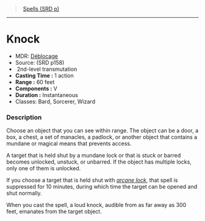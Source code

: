 ﻿---
!SpellItem
Family: SpellVO
Name: Knock
Type: transmutation
Level: 2
CastingTime: 1 action
Range: 60 feet
Components: V
Duration: Instantaneous
Classes: Bard, Sorcerer, Wizard
Source: (SRD p158)
AltName: '[Déblocage](hd_spells_deblocage.md)'
Id: spells_vo.md#knock
ParentLink: spells_vo.md#spells-srd-p
ParentName: Spells (SRD p)
NameLevel: 1
Attributes:
  Name: Knock
  Markdown: >+
    # <!--Name-->Knock<!--/Name-->


    - MDR: <!--AltName-->[Déblocage](hd_spells_deblocage.md)<!--/AltName-->

    - Source: <!--Source-->(SRD p158)<!--/Source-->

    -  <!--Level-->2<!--/Level-->nd-level <!--Type-->transmutation<!--/Type-->

    - **Casting Time :** <!--CastingTime-->1 action<!--/CastingTime-->

    - **Range :** <!--Range-->60 feet<!--/Range-->

    - **Components :** <!--Components-->V<!--/Components-->

    - **Duration :** <!--Duration-->Instantaneous<!--/Duration-->

    - Classes: <!--Classes-->Bard, Sorcerer, Wizard<!--/Classes-->


    ### Description


    Choose an object that you can see within range. The object can be a door, a box, a chest, a set of manacles, a padlock, or another object that contains a mundane or magical means that prevents access.


    A target that is held shut by a mundane lock or that is stuck or barred becomes unlocked, unstuck, or unbarred. If the object has multiple locks, only one of them is unlocked.


    If you choose a target that is held shut with _[arcane lock](spells_vo.hd#arcane-lock)_, that spell is suppressed for 10 minutes, during which time the target can be opened and shut normally.


    When you cast the spell, a loud knock, audible from as far away as 300 feet, emanates from the target object.

  AltName: '[Déblocage](hd_spells_deblocage.md)'
  Source: (SRD p158)
  Level: 2
  Type: transmutation
  CastingTime: 1 action
  Range: 60 feet
  Components: V
  Duration: Instantaneous
  Classes: Bard, Sorcerer, Wizard
AttributesDictionary: >+
  Name: Knock

  Markdown: >+

    # <!--Name-->Knock<!--/Name-->





    - MDR: <!--AltName-->[Déblocage](hd_spells_deblocage.md)<!--/AltName-->



    - Source: <!--Source-->(SRD p158)<!--/Source-->



    -  <!--Level-->2<!--/Level-->nd-level <!--Type-->transmutation<!--/Type-->



    - **Casting Time :** <!--CastingTime-->1 action<!--/CastingTime-->



    - **Range :** <!--Range-->60 feet<!--/Range-->



    - **Components :** <!--Components-->V<!--/Components-->



    - **Duration :** <!--Duration-->Instantaneous<!--/Duration-->



    - Classes: <!--Classes-->Bard, Sorcerer, Wizard<!--/Classes-->





    ### Description





    Choose an object that you can see within range. The object can be a door, a box, a chest, a set of manacles, a padlock, or another object that contains a mundane or magical means that prevents access.





    A target that is held shut by a mundane lock or that is stuck or barred becomes unlocked, unstuck, or unbarred. If the object has multiple locks, only one of them is unlocked.





    If you choose a target that is held shut with _[arcane lock](spells_vo.hd#arcane-lock)_, that spell is suppressed for 10 minutes, during which time the target can be opened and shut normally.





    When you cast the spell, a loud knock, audible from as far away as 300 feet, emanates from the target object.



  AltName: '[Déblocage](hd_spells_deblocage.md)'

  Source: (SRD p158)

  Level: 2

  Type: transmutation

  CastingTime: 1 action

  Range: 60 feet

  Components: V

  Duration: Instantaneous

  Classes: Bard, Sorcerer, Wizard

---
> [Spells (SRD p)](srd_spells.md)

---

# Knock

- MDR: [Déblocage](hd_spells_deblocage.md)
- Source: (SRD p158)
-  2nd-level transmutation
- **Casting Time :** 1 action
- **Range :** 60 feet
- **Components :** V
- **Duration :** Instantaneous
- Classes: Bard, Sorcerer, Wizard

### Description

Choose an object that you can see within range. The object can be a door, a box, a chest, a set of manacles, a padlock, or another object that contains a mundane or magical means that prevents access.

A target that is held shut by a mundane lock or that is stuck or barred becomes unlocked, unstuck, or unbarred. If the object has multiple locks, only one of them is unlocked.

If you choose a target that is held shut with _[arcane lock](spells_vo.hd#arcane-lock)_, that spell is suppressed for 10 minutes, during which time the target can be opened and shut normally.

When you cast the spell, a loud knock, audible from as far away as 300 feet, emanates from the target object.

